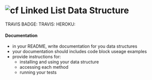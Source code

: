 ![cf](http://i.imgur.com/7v5ASc8.png) Linked List Data Structure
====
TRAVIS BADGE:
TRAVIS:
HEROKU: 

####  Documentation  
  * in your README, write documentation for you data structures
  * your documentation should includes code block useage examples
  * provide instructions for:
    * installing and using your data structure
    * accessing each method
    * running your tests

